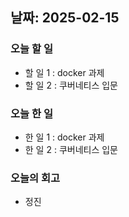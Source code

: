 ## 날짜: 2025-02-15

### 오늘 할 일
- 할 일 1 : docker 과제
- 할 일 2 : 쿠버네티스 입문

### 오늘 한 일
- 한 일 1 : docker 과제
- 한 일 2 : 쿠버네티스 입문

### 오늘의 회고
- 정진